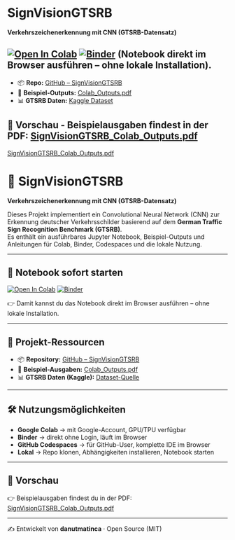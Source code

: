 # SignVisionGTSRB

**Verkehrszeichenerkennung mit CNN (GTSRB-Datensatz)**

[![Open In Colab](https://colab.research.google.com/assets/colab-badge.svg)](https://colab.research.google.com/github/danutmatinca/SignVisionGTSRB/blob/main/SignVisionGTSRB.ipynb)
[![Binder](https://mybinder.org/badge_logo.svg)](https://mybinder.org/v2/gh/danutmatinca/SignVisionGTSRB/HEAD?filepath=SignVisionGTSRB.ipynb)
(Notebook direkt im Browser ausführen – ohne lokale Installation).
---

- 📦 **Repo:** [GitHub – SignVisionGTSRB](https://github.com/danutmatinca/SignVisionGTSRB)  
- 📄 **Beispiel-Outputs:** [Colab_Outputs.pdf](SignVisionGTSRB_Colab_Outputs.pdf)  
- 📊 **GTSRB Daten:** [Kaggle Dataset](https://www.kaggle.com/datasets/meowmeowmeowmeowmeow/gtsrb-german-traffic-sign)

## 📸 Vorschau - Beispielausgaben findest in der PDF: [SignVisionGTSRB_Colab_Outputs.pdf](SignVisionGTSRB_Colab_Outputs.pdf)  

[SignVisionGTSRB_Colab_Outputs.pdf](SignVisionGTSRB_Colab_Outputs.pdf)  


# 🚦 SignVisionGTSRB

**Verkehrszeichenerkennung mit CNN (GTSRB-Datensatz)**

Dieses Projekt implementiert ein Convolutional Neural Network (CNN) zur Erkennung deutscher Verkehrsschilder basierend auf dem **German Traffic Sign Recognition Benchmark (GTSRB)**.  
Es enthält ein ausführbares Jupyter Notebook, Beispiel-Outputs und Anleitungen für Colab, Binder, Codespaces und die lokale Nutzung.

---

## 🚀 Notebook sofort starten

[![Open In Colab](https://colab.research.google.com/assets/colab-badge.svg)](https://colab.research.google.com/github/danutmatinca/SignVisionGTSRB/blob/main/SignVisionGTSRB.ipynb)
[![Binder](https://mybinder.org/badge_logo.svg)](https://mybinder.org/v2/gh/danutmatinca/SignVisionGTSRB/HEAD?filepath=SignVisionGTSRB.ipynb)

👉 Damit kannst du das Notebook direkt im Browser ausführen – ohne lokale Installation.  

---

## 📂 Projekt-Ressourcen

- 📦 **Repository:** [GitHub – SignVisionGTSRB](https://github.com/danutmatinca/SignVisionGTSRB)  
- 📄 **Beispiel-Ausgaben:** [Colab_Outputs.pdf](SignVisionGTSRB_Colab_Outputs.pdf)  
- 📊 **GTSRB Daten (Kaggle):** [Dataset-Quelle](https://www.kaggle.com/datasets/meowmeowmeowmeowmeow/gtsrb-german-traffic-sign)

---

## 🛠️ Nutzungsmöglichkeiten

- **Google Colab** → mit Google-Account, GPU/TPU verfügbar  
- **Binder** → direkt ohne Login, läuft im Browser  
- **GitHub Codespaces** → für GitHub-User, komplette IDE im Browser  
- **Lokal** → Repo klonen, Abhängigkeiten installieren, Notebook starten  

---

## 📸 Vorschau

👉 Beispielausgaben findest du in der PDF:  
[SignVisionGTSRB_Colab_Outputs.pdf](SignVisionGTSRB_Colab_Outputs.pdf)  

---

✍️ Entwickelt von **danutmatinca** · Open Source (MIT)
